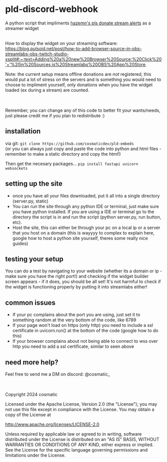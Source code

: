 # pld-discord-webhook
A python script that impliments [hazemn's pls donate stream alerts](https://x.com/secrethazem/status/1851056785689321476) as a streamer widget 

<br>How to display the widget on your streaming software: https://blog.pulsoid.net/post/how-to-add-browser-source-in-obs-streamlabs-obs-twitch-studio-xsplit#:~:text=Adding%20a%20new%20Browser%20Source:%20Click%20'+'%20in%20Sources,is%20Streamlabs%20OBS%20App%20Store.

Note: the current setup means offline donations are *not* registered, this would put a lot of stress on the servers and is something you would need to choose to impliment yourself, only donations when you have the widget loaded (ex during a stream) are counted.

<br><br>Remember, you can change any of this code to better fit your wants/needs, just please credit me if you plan to redistribute :)
## installation
via git:
```git clone https://github.com/cosmaticdev/pld-embeds```
<br>(or you can always just copy and paste the code into python and html files - remember to make a static directory and copy the html!)

Then get the necesary packages... ``` pip install fastapi uvicorn websockets ```


## setting up the site
- once you have all your files downloaded, put it all into a single directory (server.py, static)
- You can run the site through any python IDE or terminal, just make sure you have python installed. If you are using a IDE or terminal go to the directory the script is in and run the script (python server.py, run button, etc).
- Host the site, this can either be through your pc on a local ip or a server that you host on a domain (this is wayyyy to complex to explain here, google how to host a python site yourself, theres some really nice guides)

## testing your setup
You can do a test by navigating to your website (whether its a domain or ip - make sure you have the right port!) and checking if the widget builder screen appears - if it does, you should be all set! It's not harmful to check if the widget is functioning properly by putting it into streamlabs either!

## common issues
- If your pc complains about the port you are using, just set it to something random at the very bottom of the code, like 6789
- If your page won't load on https (only http) you need to include a ssl certificate in uvicorn.run() at the bottom of the code (google how to do this)
- If your browser complains about not being able to connect to wss over http you need to add a ssl certificate, similar to seen above

## need more help?
Feel free to send me a DM on discord: @cosmatic_

<br><br>
Copyright 2024 cosmatic

Licensed under the Apache License, Version 2.0 (the "License");
you may not use this file except in compliance with the License.
You may obtain a copy of the License at

http://www.apache.org/licenses/LICENSE-2.0

Unless required by applicable law or agreed to in writing, software
distributed under the License is distributed on an "AS IS" BASIS,
WITHOUT WARRANTIES OR CONDITIONS OF ANY KIND, either express or implied.
See the License for the specific language governing permissions and
limitations under the License.
